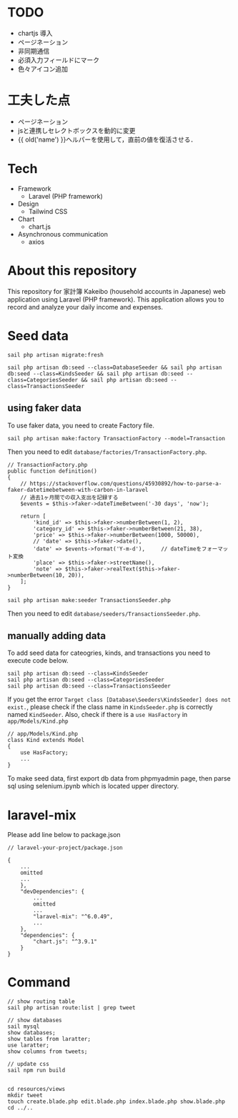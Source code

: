 

# TODO
- chartjs 導入
- ページネーション
- 非同期通信
- 必須入力フィールドにマーク
- 色々アイコン追加

# 工夫した点
- ページネーション
- jsと連携しセレクトボックスを動的に変更
- {{ old('name') }}ヘルパーを使用して，直前の値を復活させる．

# Tech
- Framework
    - Laravel (PHP framework)
- Design
    - Tailwind CSS
- Chart
    - chart.js
- Asynchronous communication
    - axios

# About this repository
This repository for 家計簿 Kakeibo (household accounts in Japanese) web application
using Laravel (PHP framework).
This application allows you to record and analyze your daily income and expenses.

# Seed data

```
sail php artisan migrate:fresh

sail php artisan db:seed --class=DatabaseSeeder && sail php artisan db:seed --class=KindsSeeder && sail php artisan db:seed --class=CategoriesSeeder && sail php artisan db:seed --class=TransactionsSeeder
```

## using faker data
To use faker data, you need to create Factory file.

```
sail php artisan make:factory TransactionFactory --model=Transaction 
```

Then you need to edit `database/factories/TransactionFactory.php`.

```.php
// TransactionFactory.php
public function definition()
{
    // https://stackoverflow.com/questions/45930892/how-to-parse-a-faker-datetimebetween-with-carbon-in-laravel
    // 過去1ヶ月間での収入支出を記録する
    $events = $this->faker->dateTimeBetween('-30 days', 'now');

    return [
        'kind_id' => $this->faker->numberBetween(1, 2),
        'category_id' => $this->faker->numberBetween(21, 38),
        'price' => $this->faker->numberBetween(1000, 50000),
        // 'date' => $this->faker->date(),
        'date' => $events->format('Y-m-d'),     // dateTimeをフォーマット変換
        'place' => $this->faker->streetName(),
        'note' => $this->faker->realText($this->faker->numberBetween(10, 20)),
    ];
}
```


```
sail php artisan make:seeder TransactionsSeeder.php
```

Then you need to edit `database/seeders/TransactionsSeeder.php`.

## manually adding data
To add seed data for cateogries, kinds, and transactions
you need to execute code below.

```
sail php artisan db:seed --class=KindsSeeder
sail php artisan db:seed --class=CategoriesSeeder
sail php artisan db:seed --class=TransactionsSeeder
```

If you get the error `Target class [Database\Seeders\KindsSeeder] does not exist.`,
please check if the class name in `KindsSeeder.php` is correctly named `KindSeeder`.
Also, check if there is a `use HasFactory` in `app/Models/Kind.php`

```.php
// app/Models/Kind.php
class Kind extends Model
{
    use HasFactory;
    ...
}
```

To make seed data, first export db data from phpmyadmin page,
then parse sql using selenium.ipynb which is located upper directory.


# laravel-mix
Please add line below to package.json

```
// laravel-your-project/package.json

{
    ...
    omitted
    ...
    },
    "devDependencies": {
        ...
        omitted
        ...
        "laravel-mix": "^6.0.49",
        ...
    },
    "dependencies": {
        "chart.js": "^3.9.1"
    }
}
```


# Command
```
// show routing table
sail php artisan route:list | grep tweet

// show databases
sail mysql
show databases;
show tables from laratter;
use laratter;
show columns from tweets;

// update css
sail npm run build


cd resources/views
mkdir tweet
touch create.blade.php edit.blade.php index.blade.php show.blade.php
cd ../..
```

